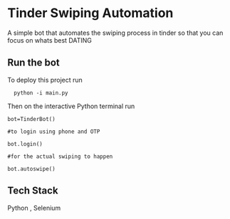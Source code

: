 
# Tinder Swiping Automation 

A simple bot that automates the swiping process in tinder so that you can focus on whats best DATING 


## Run the bot 

To deploy this project run

```
  python -i main.py 

```
Then on the interactive Python terminal run 
```
bot=TinderBot()

#to login using phone and OTP

bot.login()

#for the actual swiping to happen 

bot.autoswipe()
```

  
## Tech Stack

Python , Selenium 

  
